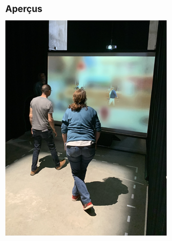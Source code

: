 # Aperçus
![deux personnes ce déplacent devant un écran vidéprojeté ,leurs mouvement influent sur la projection laissant découvrir certaines zones de l'image](media/IMG_7480.jpeg)